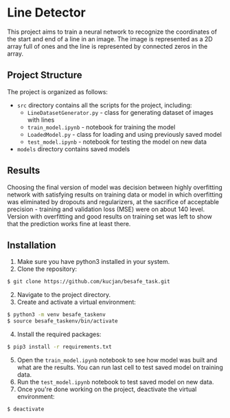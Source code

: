 # Line Detector

This project aims to train a neural network to recognize the coordinates of the start and end of a line in an image. The image is represented as a 2D array full of ones and the line is represented by connected zeros in the array.

## Project Structure

The project is organized as follows:

- `src` directory contains all the scripts for the project, including:
  - `LineDatasetGenerator.py` - class for generating dataset of images with lines
  - `train_model.ipynb` - notebook for training the model
  - `LoadedModel.py` - class for loading and using previously saved model
  - `test_model.ipynb` - notebook for testing the model on new data
- `models` directory contains saved models

## Results

Choosing the final version of model was decision between highly overfitting network with satisfying results on training data or model in which overfitting was eliminated by dropouts and regularizers, at the sacrifice of acceptable precision - training and validation loss (MSE) were on about 140 level. Version with overfitting and good results on training set was left to show that the prediction works fine at least there.

## Installation

1. Make sure you have python3 installed in your system. 
2. Clone the repository:
```bash
$ git clone https://github.com/kucjan/besafe_task.git
```
2. Navigate to the project directory.
3. Create and activate a virtual environment:
```bash
$ python3 -m venv besafe_taskenv
$ source besafe_taskenv/bin/activate
```
4. Install the required packages:
```bash
$ pip3 install -r requirements.txt
```
5. Open the `train_model.ipynb` notebook to see how model was built and what are the results.
  You can run last cell to test saved model on training data.
6. Run the `test_model.ipynb` notebook to test saved model on new data.
7. Once you're done working on the project, deactivate the virtual environment:
```bash
$ deactivate
```
